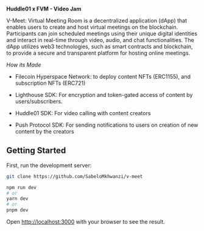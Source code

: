 **Huddle01 x FVM - Video Jam**

V-Meet: Virtual Meeting Room is a decentralized application (dApp) that enables users to create and host virtual meetings on the blockchain. Participants can join scheduled meetings using their unique digital identities and interact in real-time through video, audio, and chat functionalities. The dApp utilizes web3 technologies, such as smart contracts and blockchain, to provide a secure and transparent platform for hosting online meetings.

_How its Made_

- Filecoin Hyperspace Network: to deploy content NFTs (ERC1155), and subscription NFTs (ERC721)

- Lighthouse SDK: For encryption and token-gated access of content by users/subscribers.

- Huddle01 SDK: For video calling with content creators

- Push Protocol SDK: For sending notifications to users on creation of new content by the creators

## Getting Started

First, run the development server:

```bash
git clone https://github.com/SabeloMkhwanzi/v-meet

npm run dev
# or
yarn dev
# or
pnpm dev
```

Open [http://localhost:3000](http://localhost:3000) with your browser to see the result.
